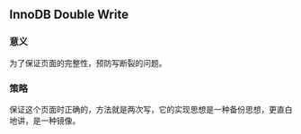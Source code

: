 ## InnoDB Double Write

### 意义

为了保证页面的完整性，预防写断裂的问题。

### 策略

保证这个页面时正确的，方法就是两次写，它的实现思想是一种备份思想，更直白地讲，是一种镜像。